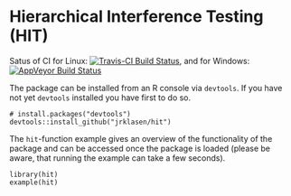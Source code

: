 # Hierarchical Interference Testing (HIT)

Satus of CI for Linux:
[![Travis-CI Build Status](https://travis-ci.org/jrklasen/hit.png?branch=master)](https://travis-ci.org/jrklasen/hit), and for Windows:
[![AppVeyor Build Status](https://ci.appveyor.com/api/projects/status/github/jrklasen/hit?branch=master)](https://ci.appveyor.com/project/jrklasen/hit) 

The package can be installed from an R console via `devtools`. If you have not yet `devtools` installed you have first to do so.

    # install.packages("devtools")
    devtools::install_github("jrklasen/hit")
    
The `hit`-function example gives an overview of the functionality of the package and can be accessed once the package is loaded (please be aware, that running the example can take a few seconds).

    library(hit)
    example(hit)


